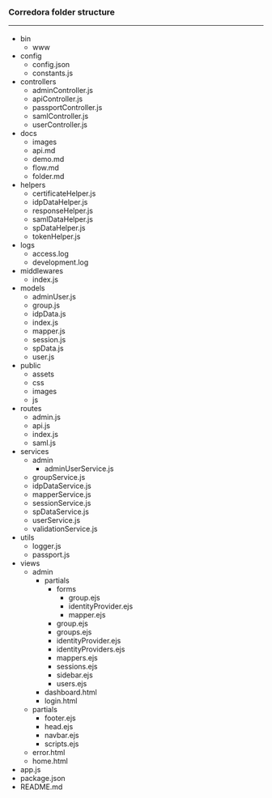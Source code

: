### Corredora folder structure  <hr>
 * bin
   * www  
* config
  * config.json
  * constants.js
* controllers
  * adminController.js
  * apiController.js
  * passportController.js
  * samlController.js
  * userController.js
* docs
  * images
  * api.md
  * demo.md
  * flow.md
  * folder.md
* helpers
  * certificateHelper.js
  * idpDataHelper.js
  * responseHelper.js
  * samlDataHelper.js
  * spDataHelper.js
  * tokenHelper.js
* logs
  * access.log
  * development.log
* middlewares
  * index.js
* models
  * adminUser.js
  * group.js
  * idpData.js
  * index.js
  * mapper.js
  * session.js
  * spData.js
  * user.js
* public
  * assets
  * css
  * images
  * js
* routes
  * admin.js
  * api.js
  * index.js
  * saml.js
* services
  * admin
    * adminUserService.js
  * groupService.js
  * idpDataService.js
  * mapperService.js
  * sessionService.js
  * spDataService.js
  * userService.js
  * validationService.js
* utils
  * logger.js
  * passport.js
* views
  * admin
    * partials
      * forms
        * group.ejs
        * identityProvider.ejs
        * mapper.ejs
      * group.ejs
      * groups.ejs
      * identityProvider.ejs
      * identityProviders.ejs
      * mappers.ejs
      * sessions.ejs
      * sidebar.ejs
      * users.ejs
    * dashboard.html
    * login.html
  * partials
    * footer.ejs
    * head.ejs
    * navbar.ejs
    * scripts.ejs
  * error.html
  * home.html
* app.js
* package.json
* README.md